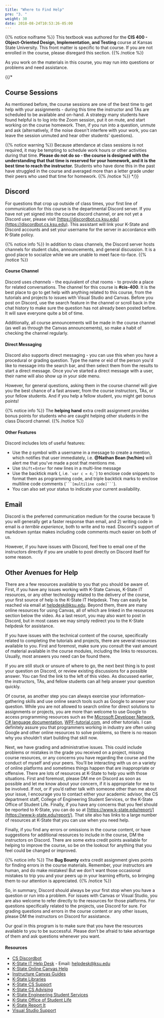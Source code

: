 ```yaml
---
title: "Where to Find Help"
pre: "3. "
weight: 30
date: 2018-08-24T10:53:26-05:00
---
```


{{% notice noiframe %}}
This textbook was authored for the **CIS 400 - Object-Oriented Design, Implementation, and Testing** course at Kansas State University.  This front matter is specific to that course.  If you are not enrolled in the course, please disregard this section.
{{% /notice %}}

As you work on the materials in this course, you may run into questions or problems and need assistance.

{{/* 
## Course Sessions
As mentioned before, the course sessions are one of the best time to get help with your assignments - during this time the instructor and TAs are scheduled to be available and on-hand.  A strategy many students have found helpful is to log into the Zoom session, put it on mute, and start working on the course homework.  Then, if you run into a question, unmute and ask (alternatively, if the noise doesn't interfere with your work, you can leave the session unmuted and hear other students' questions).

{{% notice warning %}}
Because attendance at class sessions is not required, it may be tempting to schedule work hours or other activities during that time.  **Please do not do so - the course is designed with the understanding that that time is reserved for your homework, and it is the best time to reach the instructor.** Students who have done this in the past have struggled in the course and averaged more than a letter grade under their peers who used that time for homework.
{{% /notice %}}
*/}}


## Discord
For questions that crop up outside of class times, your first line of communication for this course is the departmental Discord server.   If you have not yet signed into the course discord channel, or are not yet a Discord user, please visit [https://discordbot.cs.ksu.edu](https://discordbot.cs.ksu.edu).  This assistant will link your K-State and Discord accounts and set your username for the server in accordance with K-State policy.

{{% notice info %}}
In addition to class channels, the Discord server hosts channels for student clubs, announcements, and general discussion.  It is a good place to socialize while we are unable to meet face-to-face.
{{% /notice %}}

#### Course Channel

Discord uses _channels_ - the equivalent of chat rooms - to provide a place for related conversations.  The channel for this course is **#cis-400**.  It is the best place to go to get help with anything related to this course, from the tutorials and projects to issues with Visual Studio and Canvas. Before you post on Discord, use the search feature in the channel or scroll back in the chat history to make sure the question has not already been posted before. It will save everyone quite a bit of time.

Additionally, all course announcements will be made in the course channel (as well as through the Canvas announcements), so make a habit of checking the channel regularly.

#### Direct Messaging

Discord also supports direct messaging - you can use this when you have a procedural or grading question.  Type the name or eid of the person you'd like to message into the search bar, and then select them from the results to start a direct message.  Once you've started a direct message with a user, their name will also show up in your side menu.  

However, for general questions, asking them in the course channel will give you the best chance of a fast answer, from the course instructors, TAs, or your fellow students.  And if you help a fellow student, you might get bonus points!

{{% notice info %}}
The **helping hand** extra credit assignment provides bonus points for students who are caught helping other students in the class Discord channel.
{{% /notice %}}

#### Other Features

Discord includes lots of useful features:

* Use the `@` symbol with a username in a message to create a mention, which notifies that user immediately, i.e. **@Nathan Bean (he/him)** will alert me that you've made a post that mentions me. 
* Use `Shift`+`Enter` for new lines in a multi-line message
* Use the backtick mark (, i.e. `` `var c = 4;` ``) to enclose code snippets to format them as programming code, and triple backtick marks to enclose multiline code comments (`` ```[multiline code]``` ``).
* You can also set your status to indicate your current availability.

## Email
Discord is the preferred communication medium for the course because 1) you will generally get a faster response than email, and 2) writing code in email is _a terrible experience_, both to write and to read.  Discord's support of markdown syntax makes including code comments much easier on both of us.

However, if you have issues with Discord, feel free to email one of the instructors directly if you are unable to post directly on Discord itself for some reason.

## Other Avenues for Help

There are a few resources available to you that you should be aware of. First, if you have any issues working with K-State Canvas, K-State IT resources, or any other technology related to the delivery of the course, your first source of help is the K-State IT Helpdesk. They can easily be reached via email at [helpdesk@ksu.edu](mailto:helpdesk@ksu.edu). Beyond them, there are many online resources for using Canvas, all of which are linked in the resources section below the video. As a last resort, you may also want to post in Discord, but in most cases we may simply redirect you to the K-State helpdesk for assistance.

If you have issues with the technical content of the course, specifically related to completing the tutorials and projects, there are several resources available to you. First and foremost, make sure you consult the vast amount of material available in the course modules, including the links to resources. Usually, most answers you need can be found there.

If you are still stuck or unsure of where to go, the next best thing is to post your question on Discord, or review existing discussions for a possible answer. You can find the link to the left of this video. As discussed earlier, the instructors, TAs, and fellow students can all help answer your question quickly.

Of course, as another step you can always exercise your information-gathering skills and use online search tools such as Google to answer your question. While you are not allowed to search online for direct solutions to assignments or projects, you are more than welcome to use Google to access programming resources such as the [Microsoft Developer Network](https://developer.microsoft.com/en-us/), [C# language documentation](https://docs.microsoft.com/en-us/dotnet/csharp/tour-of-csharp/), [WPF-tutorial.com](https://www.wpf-tutorial.com/), and other tutorials. I can definitely assure you that programmers working in industry are often using Google and other online resources to solve problems, so there is no reason why you shouldn’t start building that skill now.

Next, we have grading and administrative issues. This could include problems or mistakes in the grade you received on a project, missing course resources, or any concerns you have regarding the course and the conduct of myself and your peers. You’ll be interacting with us on a variety of online platforms and sometimes things happen that are inappropriate or offensive. There are lots of resources at K-State to help you with those situations. First and foremost, please DM me on Discord as soon as possible and let me know about your concern, if it is appropriate for me to be involved. If not, or if you’d rather talk with someone other than me about your issue, I encourage you to contact either your academic advisor, the CS department staff, College of Engineering Student Services, or the K-State Office of Student Life. Finally, if you have any concerns that you feel should be reported to K-State, you can do so at [https://www.k-state.edu/report/](https://www.k-state.edu/report/). That site also has links to a large number of resources at K-State that you can use when you need help.

Finally, if you find any errors or omissions in the course content, or have suggestions for additional resources to include in the course, DM the instructors on Discord. There are some extra credit points available for helping to improve the course, so be on the lookout for anything that you feel could be changed or improved.

{{% notice info %}}
The **Bug Bounty** extra credit assignment gives points for finding errors in the course materials.  Remember, your instructors are human, and do make mistakes!  But we don't want those occasional mistakes to trip you and your peers up in your learning efforts, so bringing them to our attention is appreciated.
{{% /notice %}}

So, in summary, Discord should always be your first stop when you have a question or run into a problem. For issues with Canvas or Visual Studio, you are also welcome to refer directly to the resources for those platforms. For questions specifically related to the projects, use Discord for sure. For grading questions and errors in the course content or any other issues, please DM the instructors on Discord for assistance.

Our goal in this program is to make sure that you have the resources available to you to be successful. Please don’t be afraid to take advantage of them and ask questions whenever you want.


#### Resources
* [CS Discordbot](https://discordbot.cs.ksu.edu)
* [K-State IT Help Desk](https://www.k-state.edu/its/helpdesk/) - Email: [helpdesk@ksu.edu](mailto:helpdesk@ksu.edu)
* [K-State Online Canvas Help](http://public.online.k-state.edu/help/)
* [Instructure Canvas Guides](https://community.canvaslms.com/community/answers/guides)
* [K-State Libraries](http://www.lib.k-state.edu/)
* [K-State CS Support](https://support.cs.ksu.edu/)
* [K-State CS Advising](https://www.cs.ksu.edu/undergraduate/advising/)
* [K-State Engineering Student Services](https://www.engg.ksu.edu/studentservices/)
* [K-State Office of Student Life](https://www.k-state.edu/studentlife/)
* [K-State Report It](https://www.k-state.edu/report/)
* [Visual Studio Support](https://visualstudio.microsoft.com/support/)